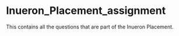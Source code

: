 # Inueron_Placement_assignment

This contains all the questions that are part of the Inueron Placement.
